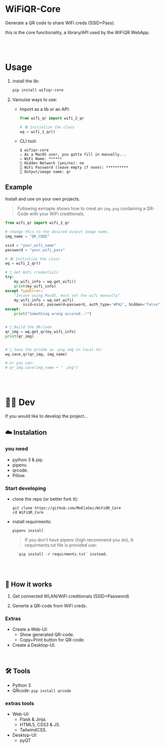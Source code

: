 # WiFiQR-Core

Generate a QR code to share WiFi creds (SSID+Pass).

this is the core functionality, a library/API used by the WiFiQR WebApp.

<br>
<br>

# Usage

1. install the lib:

   ```bash
   pip install wifiqr-core
   ```

2. Varouise ways to use:

   - Import as a lib or an API:

     ```python
     from wifi_qr import wifi_2_qr

     # 🛠 Initialize the class
     wq = wifi_2_qr()
     ```

   - CLI tool:
     ```shell
     $ wifiqr-core
     ⚠️ As a MacOS user, you gotta fill in manually...
     ✍️ WiFi Name: ******
     🙈 Hidden Network (yes/no): no
     🔐 WiFi Password (leave empty if none): **********
     🎨 Output/image name: qr
     ```

## Example

Install and use on your own projects.

> Following exmaple shows how to creat an `img.png` containing a QR-Code with your WiFi creditionals.

```python
from wifi_qr import wifi_2_qr

# change this to the desired output image name.
img_name = "QR_CODE"

ssid = "your_wifi_name"
password = "your_wifi_pass"

# 🛠 Initialize the class
wq = wifi_2_qr()

# 🔐 Get WiFi credentials
try:
    my_wifi_info = wq.get_wifi()
    print(my_wifi_info)
except TypeError:
    "Incase using MacOS, must set the wifi manually"
    my_wifi_info = wq.set_wifi(
        ssid=ssid, password=password, auth_type='WPA2', hidden="false")
except:
    print("Something wrong accored..!")


# 🎨 Build the QR-Code
qr_img = wq.get_qr(my_wifi_info)
print(qr_img)


# 💾 Save the qrcode as .png img in local dir
wq.save_qr(qr_img, img_name)

# or you can:
# qr_img.save(img_name + " .png")
```

<br>
<br>

# 👨‍💻 Dev

If you would like to develop the project...

## ☁️ Instalation

### you need

- python 3 & pip.
- pipenv.
- qrcode.
- Pillow.

### Start developing

- clone the repo (or better fork it):

  ```shell
  git clone https://github.com/MoElaSec/WiFiQR_Core
  cd WiFiQR_Core
  ```

- install requirments:

  ```shell
  pipenv install
  ```

  > If you don't have pipenv (high recommend you do), A requirments.txt file is provided use:

        `pip install -r requirments.txt` instead.

<br>
<br>

## 🧐 How it works

1. Get connected WLAN/WiFi creditionals (SSID+Password)

2. Generte a QR-code from WiFi creds.

### Extras

- Create a Web-UI:
  - Show generated QR-code.
  - Copy+Print button for QR-code.
- Create a Desktop-UI.

<br>

## 🛠 Tools

- Python 3
- QRcode: `pip install qrcode`

### extras tools

- Web-UI:
  - Flask & Jinja.
  - HTML5, CSS3 & JS.
  - TailwindCSS.
- Desktop-UI:
  - pyQT

